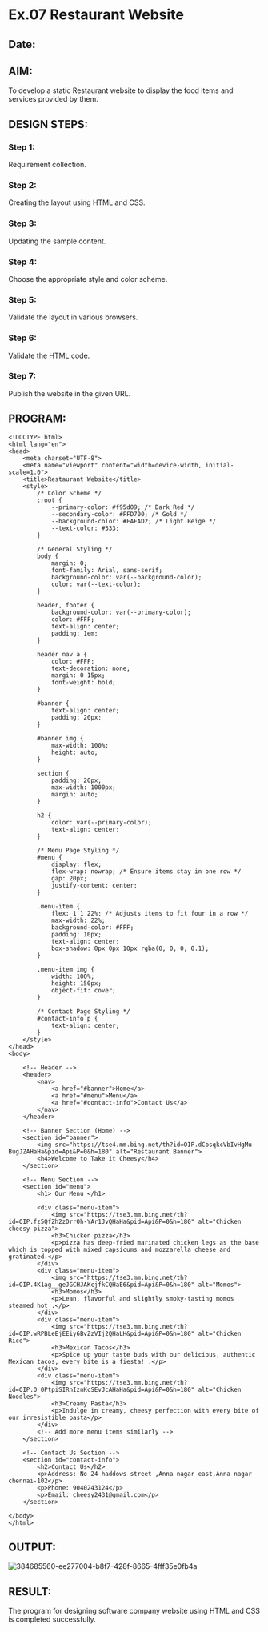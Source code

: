 # Ex.07 Restaurant Website
## Date:

## AIM:
To develop a static Restaurant website to display the food items and services provided by them.

## DESIGN STEPS:

### Step 1:
Requirement collection.

### Step 2:
Creating the layout using HTML and CSS.

### Step 3:
Updating the sample content.

### Step 4:
Choose the appropriate style and color scheme.

### Step 5:
Validate the layout in various browsers.

### Step 6:
Validate the HTML code.

### Step 7:
Publish the website in the given URL.

## PROGRAM:
```
<!DOCTYPE html>
<html lang="en">
<head>
    <meta charset="UTF-8">
    <meta name="viewport" content="width=device-width, initial-scale=1.0">
    <title>Restaurant Website</title>
    <style>
        /* Color Scheme */
        :root {
            --primary-color: #f95d09; /* Dark Red */
            --secondary-color: #FFD700; /* Gold */
            --background-color: #FAFAD2; /* Light Beige */
            --text-color: #333;
        }
        
        /* General Styling */
        body {
            margin: 0;
            font-family: Arial, sans-serif;
            background-color: var(--background-color);
            color: var(--text-color);
        }

        header, footer {
            background-color: var(--primary-color);
            color: #FFF;
            text-align: center;
            padding: 1em;
        }

        header nav a {
            color: #FFF;
            text-decoration: none;
            margin: 0 15px;
            font-weight: bold;
        }

        #banner {
            text-align: center;
            padding: 20px;
        }

        #banner img {
            max-width: 100%;
            height: auto;
        }

        section {
            padding: 20px;
            max-width: 1000px;
            margin: auto;
        }

        h2 {
            color: var(--primary-color);
            text-align: center;
        }

        /* Menu Page Styling */
        #menu {
            display: flex;
            flex-wrap: nowrap; /* Ensure items stay in one row */
            gap: 20px;
            justify-content: center;
        }

        .menu-item {
            flex: 1 1 22%; /* Adjusts items to fit four in a row */
            max-width: 22%;
            background-color: #FFF;
            padding: 10px;
            text-align: center;
            box-shadow: 0px 0px 10px rgba(0, 0, 0, 0.1);
        }

        .menu-item img {
            width: 100%;
            height: 150px;
            object-fit: cover;
        }

        /* Contact Page Styling */
        #contact-info p {
            text-align: center;
        }
    </style>
</head>
<body>

    <!-- Header -->
    <header>
        <nav>
            <a href="#banner">Home</a>
            <a href="#menu">Menu</a>
            <a href="#contact-info">Contact Us</a>
        </nav>
    </header>

    <!-- Banner Section (Home) -->
    <section id="banner">
        <img src="https://tse4.mm.bing.net/th?id=OIP.dCbsqkcVbIvHgMu-BugJZAHaHa&pid=Api&P=0&h=180" alt="Restaurant Banner">
        <h4>Welcome to Take it Cheesy</h4>
    </section>

    <!-- Menu Section -->
    <section id="menu">
        <h1> Our Menu </h1>
        
        <div class="menu-item">
            <img src="https://tse3.mm.bing.net/th?id=OIP.fz5QfZh2zDrrOh-YAr1JvQHaHa&pid=Api&P=0&h=180" alt="Chicken cheesy pizza">
            <h3>Chicken pizza</h3>
            <p>pizza has deep-fried marinated chicken legs as the base which is topped with mixed capsicums and mozzarella cheese and gratinated.</p>
        </div>
        <div class="menu-item">
            <img src="https://tse3.mm.bing.net/th?id=OIP.4K1ag__geJGCHJAKcjfkCQHaE6&pid=Api&P=0&h=180" alt="Momos">
            <h3>Momos</h3>
            <p>Lean, flavorful and slightly smoky-tasting momos steamed hot .</p>
        </div>
        <div class="menu-item">
            <img src="https://tse3.mm.bing.net/th?id=OIP.wRPBLeEjEEiy6BvZzVIj2QHaLH&pid=Api&P=0&h=180" alt="Chicken Rice">
            <h3>Mexican Tacos</h3>
            <p>Spice up your taste buds with our delicious, authentic Mexican tacos, every bite is a fiesta! .</p>
        </div>
        <div class="menu-item">
            <img src="https://tse3.mm.bing.net/th?id=OIP.O_0PtpiSIRnIznKcSEvJcAHaHa&pid=Api&P=0&h=180" alt="Chicken Noodles">
            <h3>Creamy Pasta</h3>
            <p>Indulge in creamy, cheesy perfection with every bite of our irresistible pasta</p>
        </div>
        <!-- Add more menu items similarly -->
    </section>

    <!-- Contact Us Section -->
    <section id="contact-info">
        <h2>Contact Us</h2>
        <p>Address: No 24 haddows street ,Anna nagar east,Anna nagar chennai-102</p>
        <p>Phone: 9040243124</p>
        <p>Email: cheesy2431@gmail.com</p>
    </section>

</body>
</html>
```

## OUTPUT:
![384685560-ee277004-b8f7-428f-8665-4fff35e0fb4a](https://github.com/user-attachments/assets/dca01085-19f9-433b-b778-7591f270d4b3)



## RESULT:
The program for designing software company website using HTML and CSS is completed successfully.
